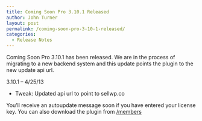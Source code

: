 ```yaml
---
title: Coming Soon Pro 3.10.1 Released
author: John Turner
layout: post
permalink: /coming-soon-pro-3-10-1-released/
categories:
  - Release Notes
---
```

Coming Soon Pro 3.10.1 has been released. We are in the process of migrating to a new backend system and this update points the plugin to the new update api url.

3.10.1 &#8211; 4/25/13

* Tweak: Updated api url to point to sellwp.co

You’ll receive an autoupdate message soon if you have entered your license key. You can also download the plugin from <a href="/members" target="_blank">/members</a>
